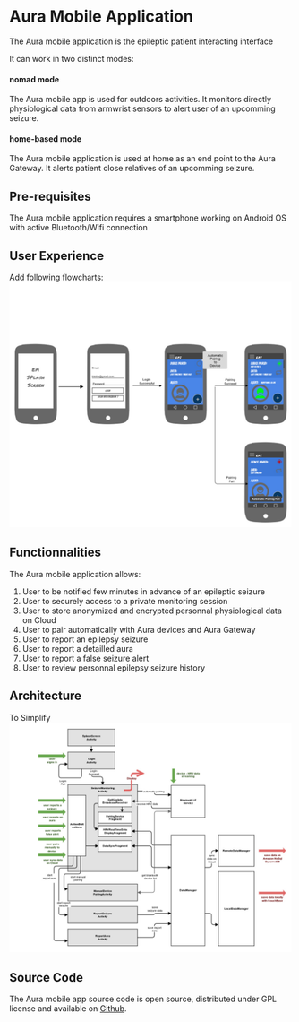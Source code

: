 # Aura Mobile Application

The Aura mobile application is the epileptic patient interacting interface

It can work in two distinct modes:

#### nomad mode

The Aura mobile app is used for outdoors activities. It monitors directly physiological data from armwrist sensors to alert user of an upcomming seizure.

#### home-based mode

The Aura mobile application is used at home as an end point to the Aura Gateway. It alerts patient close relatives of an upcomming seizure.

## Pre-requisites

The Aura mobile application requires a smartphone working on Android OS with active Bluetooth/Wifi connection

## User Experience

Add following flowcharts:![](/assets/epi_ux_flowchart_loading.jpg)

## Functionnalities

The Aura mobile application allows:

1. User to be notified few minutes in advance of an epileptic seizure
2. User to securely access to a private monitoring session
3. User to store anonymized and encrypted personnal physiological data on Cloud
4. User to pair automatically with Aura devices and Aura Gateway
5. User to report an epilepsy seizure
6. User to report a detailled aura
7. User to report a false seizure alert 
8. User to review personnal epilepsy seizure history 

## Architecture

To Simplify![](/assets/auraapparchitecture.jpg)

## Source Code

The Aura mobile app source code is open source, distributed under GPL license and available on [Github](https://github.com/clecoued/Aura_mobile_app).


